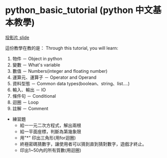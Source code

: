 # python_basic_tutorial (python 中文基本教學)
[投影片 slide](http://nbviewer.jupyter.org/format/slides/github/F74046080/python_basic_tutorial/blob/master/Lesson02-Python_Basic.ipynb#/)

這份教學在教的是：
Through this tutorial, you will learn: 
1. 物件 － Object in python
2. 變數 － What's variable
3. 數值 － Numbers(integer and floating number)
4. 運算元、運算子 － Operator and Operand
5. 資料型態 － Common data types(boolean、string、list....)
6. 輸入、輸出 － IO
7. 條件句 － Conditional
8. 迴圈 － Loop
9. 註解 － Comment

* 練習題
	* 給一一元二次方程式，解出兩根
	* 給一平面座標，判斷為第幾象限
	* 用"*" 印出三角形(用for迴圈)
	* 終極密碼猜數字，讓使用者可以猜到直到猜對數字，遊戲才終止。
	* 印出1~50內的所有質數(用迴圈)